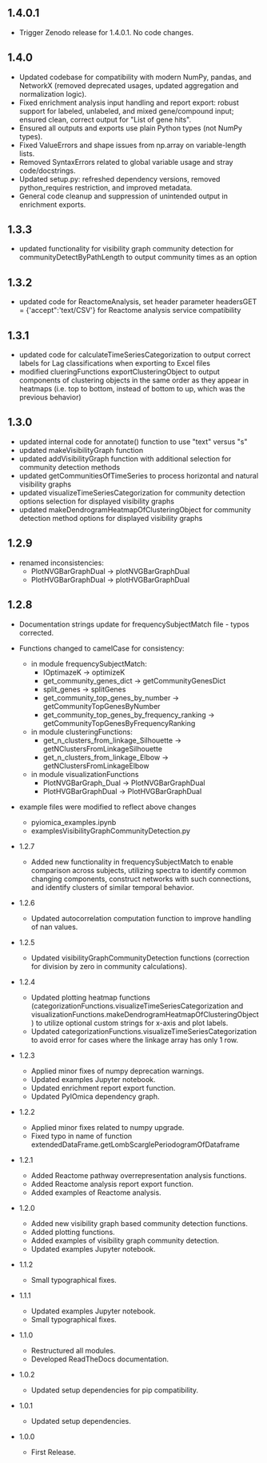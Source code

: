 ## 1.4.0.1
- Trigger Zenodo release for 1.4.0.1. No code changes.

## 1.4.0

- Updated codebase for compatibility with modern NumPy, pandas, and NetworkX (removed deprecated usages, updated aggregation and normalization logic).
- Fixed enrichment analysis input handling and report export: robust support for labeled, unlabeled, and mixed gene/compound input; ensured clean, correct output for "List of gene hits".
- Ensured all outputs and exports use plain Python types (not NumPy types).
- Fixed ValueErrors and shape issues from np.array on variable-length lists.
- Removed SyntaxErrors related to global variable usage and stray code/docstrings.
- Updated setup.py: refreshed dependency versions, removed python_requires restriction, and improved metadata.
- General code cleanup and suppression of unintended output in enrichment exports.

## 1.3.3

- updated functionality for visibility graph community detection for communityDetectByPathLength to output community times as an option

## 1.3.2

- updated code for ReactomeAnalysis, set header parameter headersGET = {'accept":'text/CSV'} for Reactome analysis service compatibility

## 1.3.1

- updated code for calculateTimeSeriesCategorization to output correct labels for Lag classifications when exporting to Excel files
- modified clueringFunctions exportClusteringObject to output components of clustering objects in the same order as they appear in heatmaps (i.e. top to bottom, instead of bottom to up, which was the previous behavior)

## 1.3.0

- updated internal code for annotate() function to use "text" versus "s"
- updated makeVisibilityGraph function
- updated addVisibilityGraph function with additional selection for community detection methods
- updated getCommunitiesOfTimeSeries to process horizontal and natural visibility graphs
- updated visualizeTimeSeriesCategorization for community detection options selection for displayed visibility graphs
- updated makeDendrogramHeatmapOfClusteringObject for community detection method options for displayed visibility graphs

## 1.2.9

- renamed inconsistencies:
  - PlotNVGBarGraphDual -> plotNVGBarGraphDual
  - PlotHVGBarGraphDual -> plotHVGBarGraphDual

## 1.2.8

- Documentation strings update for frequencySubjectMatch file - typos corrected.
- Functions changed to camelCase for consistency:
  - in module frequencySubjectMatch:
    - IOptimazeK -> optimizeK
    - get_community_genes_dict -> getCommunityGenesDict
    - split_genes -> splitGenes
    - get_community_top_genes_by_number -> getCommunityTopGenesByNumber
    - get_community_top_genes_by_frequency_ranking -> getCommunityTopGenesByFrequencyRanking
  - in module clusteringFunctions:
    - get_n_clusters_from_linkage_Silhouette -> getNClustersFromLinkageSilhouette
    - get_n_clusters_from_linkage_Elbow -> getNClustersFromLinkageElbow
  - in module visualizationFunctions
    - PlotNVGBarGraph_Dual -> PlotNVGBarGraphDual
    - PlotHVGBarGraphDual -> PlotHVGBarGraphDual
- example files were modified to reflect above changes
  - pyiomica_examples.ipynb
  - examplesVisibilityGraphCommunityDetection.py


- 1.2.7
   * Added new functionality in frequencySubjectMatch to enable comparison across subjects, utilizing spectra to identify common changing components, construct networks with such connections, and identify clusters of similar temporal behavior.

- 1.2.6

   * Updated autocorrelation computation function to improve handling of nan values.

- 1.2.5

   * Updated visibilityGraphCommunityDetection functions (correction for division by zero in community calculations).

- 1.2.4

   * Updated plotting heatmap functions (categorizationFunctions.visualizeTimeSeriesCategorization and visualizationFunctions.makeDendrogramHeatmapOfClusteringObject) to utilize optional custom strings for x-axis and plot labels.
   * Updated categorizationFunctions.visualizeTimeSeriesCategorization to avoid error for cases where the linkage array has only 1 row.


- 1.2.3

   * Applied minor fixes of numpy deprecation warnings.
   * Updated examples Jupyter notebook.
   * Updated enrichment report export function.
   * Updated PyIOmica dependency graph.

- 1.2.2

   * Applied minor fixes related to numpy upgrade.
   * Fixed typo in name of function extendedDataFrame.getLombScarglePeriodogramOfDataframe 

- 1.2.1

   * Added Reactome pathway overrepresentation analysis functions. 
   * Added Reactome analysis report export function. 
   * Added examples of Reactome analysis. 
   
- 1.2.0

   * Added new visibility graph based community detection functions. 
   * Added plotting functions. 
   * Added examples of visibility graph community detection. 
   * Updated examples Jupyter notebook. 


- 1.1.2

   * Small typographical fixes.


- 1.1.1

   * Updated examples Jupyter notebook. 
   * Small typographical fixes.


- 1.1.0

   * Restructured all modules. 
   * Developed ReadTheDocs documentation.


- 1.0.2

   * Updated setup dependencies for pip compatibility.


- 1.0.1 

   * Updated setup dependencies.


- 1.0.0

   * First Release.
